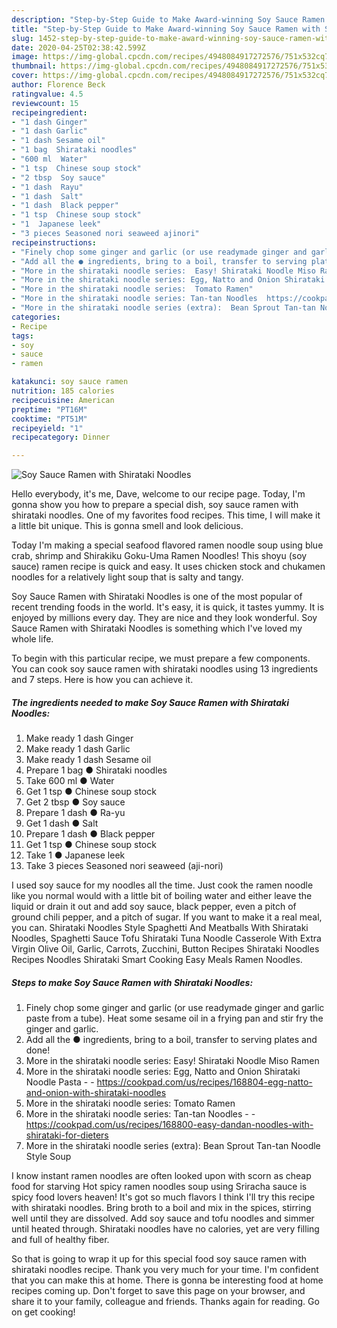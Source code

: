 ```yaml
---
description: "Step-by-Step Guide to Make Award-winning Soy Sauce Ramen with Shirataki Noodles"
title: "Step-by-Step Guide to Make Award-winning Soy Sauce Ramen with Shirataki Noodles"
slug: 1452-step-by-step-guide-to-make-award-winning-soy-sauce-ramen-with-shirataki-noodles
date: 2020-04-25T02:38:42.599Z
image: https://img-global.cpcdn.com/recipes/4948084917272576/751x532cq70/soy-sauce-ramen-with-shirataki-noodles-recipe-main-photo.jpg
thumbnail: https://img-global.cpcdn.com/recipes/4948084917272576/751x532cq70/soy-sauce-ramen-with-shirataki-noodles-recipe-main-photo.jpg
cover: https://img-global.cpcdn.com/recipes/4948084917272576/751x532cq70/soy-sauce-ramen-with-shirataki-noodles-recipe-main-photo.jpg
author: Florence Beck
ratingvalue: 4.5
reviewcount: 15
recipeingredient:
- "1 dash Ginger"
- "1 dash Garlic"
- "1 dash Sesame oil"
- "1 bag  Shirataki noodles"
- "600 ml  Water"
- "1 tsp  Chinese soup stock"
- "2 tbsp  Soy sauce"
- "1 dash  Rayu"
- "1 dash  Salt"
- "1 dash  Black pepper"
- "1 tsp  Chinese soup stock"
- "1  Japanese leek"
- "3 pieces Seasoned nori seaweed ajinori"
recipeinstructions:
- "Finely chop some ginger and garlic (or use readymade ginger and garlic paste from a tube). Heat some sesame oil in a frying pan and stir fry the ginger and garlic."
- "Add all the ● ingredients, bring to a boil, transfer to serving plates and done!"
- "More in the shirataki noodle series:  Easy! Shirataki Noodle Miso Ramen"
- "More in the shirataki noodle series: Egg, Natto and Onion Shirataki Noodle Pasta  https://cookpad.com/us/recipes/168804-egg-natto-and-onion-with-shirataki-noodles"
- "More in the shirataki noodle series:  Tomato Ramen"
- "More in the shirataki noodle series: Tan-tan Noodles  https://cookpad.com/us/recipes/168800-easy-dandan-noodles-with-shirataki-for-dieters"
- "More in the shirataki noodle series (extra):  Bean Sprout Tan-tan Noodle Style Soup"
categories:
- Recipe
tags:
- soy
- sauce
- ramen

katakunci: soy sauce ramen 
nutrition: 185 calories
recipecuisine: American
preptime: "PT16M"
cooktime: "PT51M"
recipeyield: "1"
recipecategory: Dinner

---
```



![Soy Sauce Ramen with Shirataki Noodles](https://img-global.cpcdn.com/recipes/4948084917272576/751x532cq70/soy-sauce-ramen-with-shirataki-noodles-recipe-main-photo.jpg)

Hello everybody, it's me, Dave, welcome to our recipe page. Today, I'm gonna show you how to prepare a special dish, soy sauce ramen with shirataki noodles. One of my favorites food recipes. This time, I will make it a little bit unique. This is gonna smell and look delicious.

Today I&#39;m making a special seafood flavored ramen noodle soup using blue crab, shrimp and Shirakiku Goku-Uma Ramen Noodles! This shoyu (soy sauce) ramen recipe is quick and easy. It uses chicken stock and chukamen noodles for a relatively light soup that is salty and tangy.

Soy Sauce Ramen with Shirataki Noodles is one of the most popular of recent trending foods in the world. It's easy, it is quick, it tastes yummy. It is enjoyed by millions every day. They are nice and they look wonderful. Soy Sauce Ramen with Shirataki Noodles is something which I've loved my whole life.


To begin with this particular recipe, we must prepare a few components. You can cook soy sauce ramen with shirataki noodles using 13 ingredients and 7 steps. Here is how you can achieve it.

<!--inarticleads1-->

##### The ingredients needed to make Soy Sauce Ramen with Shirataki Noodles:

1. Make ready 1 dash Ginger
1. Make ready 1 dash Garlic
1. Make ready 1 dash Sesame oil
1. Prepare 1 bag ● Shirataki noodles
1. Take 600 ml ● Water
1. Get 1 tsp ● Chinese soup stock
1. Get 2 tbsp ● Soy sauce
1. Prepare 1 dash ● Ra-yu
1. Get 1 dash ● Salt
1. Prepare 1 dash ● Black pepper
1. Get 1 tsp ● Chinese soup stock
1. Take 1 ● Japanese leek
1. Take 3 pieces Seasoned nori seaweed (aji-nori)


I used soy sauce for my noodles all the time. Just cook the ramen noodle like you normal would with a little bit of boiling water and either leave the liquid or drain it out and add soy sauce, black pepper, even a pitch of ground chili pepper, and a pitch of sugar. If you want to make it a real meal, you can. Shirataki Noodles Style Spaghetti And Meatballs With Shirataki Noodles, Spaghetti Sauce Tofu Shirataki Tuna Noodle Casserole With Extra Virgin Olive Oil, Garlic, Carrots, Zucchini, Button Recipes Shirataki Noodles Recipes Noodles Shirataki Smart Cooking Easy Meals Ramen Noodles. 

<!--inarticleads2-->

##### Steps to make Soy Sauce Ramen with Shirataki Noodles:

1. Finely chop some ginger and garlic (or use readymade ginger and garlic paste from a tube). Heat some sesame oil in a frying pan and stir fry the ginger and garlic.
1. Add all the ● ingredients, bring to a boil, transfer to serving plates and done!
1. More in the shirataki noodle series:  Easy! Shirataki Noodle Miso Ramen
1. More in the shirataki noodle series: Egg, Natto and Onion Shirataki Noodle Pasta -  - https://cookpad.com/us/recipes/168804-egg-natto-and-onion-with-shirataki-noodles
1. More in the shirataki noodle series:  Tomato Ramen
1. More in the shirataki noodle series: Tan-tan Noodles -  - https://cookpad.com/us/recipes/168800-easy-dandan-noodles-with-shirataki-for-dieters
1. More in the shirataki noodle series (extra):  Bean Sprout Tan-tan Noodle Style Soup


I know instant ramen noodles are often looked upon with scorn as cheap food for starving Hot spicy ramen noodles soup using Sriracha sauce is spicy food lovers heaven! It&#39;s got so much flavors I think I&#39;ll try this recipe with shirataki noodles. Bring broth to a boil and mix in the spices, stirring well until they are dissolved. Add soy sauce and tofu noodles and simmer until heated through. Shirataki noodles have no calories, yet are very filling and full of healthy fiber. 

So that is going to wrap it up for this special food soy sauce ramen with shirataki noodles recipe. Thank you very much for your time. I'm confident that you can make this at home. There is gonna be interesting food at home recipes coming up. Don't forget to save this page on your browser, and share it to your family, colleague and friends. Thanks again for reading. Go on get cooking!
